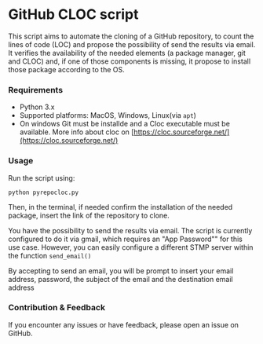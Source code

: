 # GitHub CLOC script

This script aims to automate the cloning of a GitHub repository, to count the lines of code (LOC) and propose the possibility of send the results via email. It verifies the availability of the needed elements (a package manager, git and CLOC) and, if one of those components is missing, it propose to install those package according to the OS.

### Requirements

- Python 3.x
- Supported platforms: MacOS, Windows, Linux(via `apt`)
- On windows Git must be installde and a Cloc executable must be available. More info about cloc on [https://cloc.sourceforge.net/](https://cloc.sourceforge.net/)

### Usage

Run the script using:

```
python pyrepocloc.py
```

Then, in the terminal, if needed confirm the installation of the needed package, insert the link of the repository to clone.

You have the possibility to send the results via email. The script is currently configured to do it via gmail, which requires an "App Password"" for this use case. However, you can easily configure a different STMP server within the function `send_email()`

By accepting to send an email, you will be prompt to insert your email address, password, the subject of the email and the destination email address

### Contribution & Feedback

If you encounter any issues or have feedback, please open an issue on GitHub.

